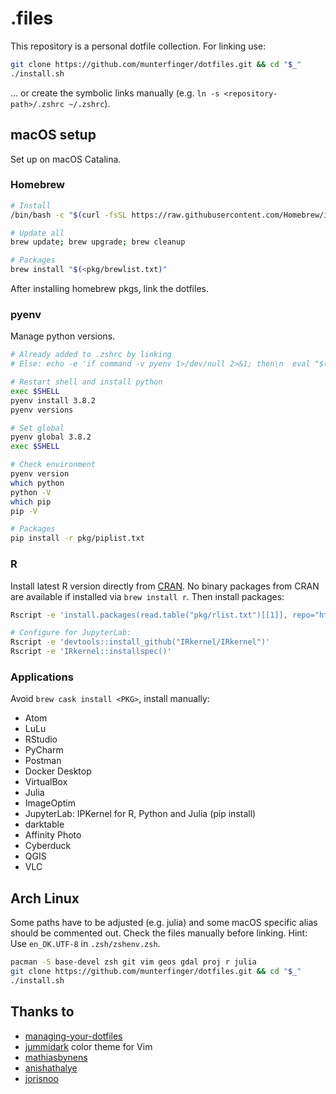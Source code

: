 # .files

This repository is a personal dotfile collection. For linking use:
``` bash
git clone https://github.com/munterfinger/dotfiles.git && cd "$_"
./install.sh
```

... or create the symbolic links manually (e.g. `ln -s <repository-path>/.zshrc ~/.zshrc`).

## macOS setup
Set up on macOS Catalina.

### Homebrew
``` sh
# Install
/bin/bash -c "$(curl -fsSL https://raw.githubusercontent.com/Homebrew/install/master/install.sh)"

# Update all
brew update; brew upgrade; brew cleanup

# Packages
brew install "$(<pkg/brewlist.txt)"
```

After installing homebrew pkgs, link the dotfiles.

### pyenv
Manage python versions.

``` bash
# Already added to .zshrc by linking
# Else: echo -e 'if command -v pyenv 1>/dev/null 2>&1; then\n  eval "$(pyenv init -)"\nfi' >> ~/.zshrc

# Restart shell and install python
exec $SHELL
pyenv install 3.8.2
pyenv versions

# Set global
pyenv global 3.8.2
exec $SHELL

# Check environment
pyenv version
which python
python -V
which pip
pip -V

# Packages
pip install -r pkg/piplist.txt
```

### R
Install latest R version directly from [CRAN](https://cloud.r-project.org). No binary packages from CRAN are available if installed via `brew install r`. Then install packages:

``` bash
Rscript -e 'install.packages(read.table("pkg/rlist.txt")[[1]], repo="https://cran.rstudio.com/")'

# Configure for JupyterLab:
Rscript -e 'devtools::install_github("IRkernel/IRkernel")'
Rscript -e 'IRkernel::installspec()'
```

### Applications
Avoid `brew cask install <PKG>`, install manually:

* Atom
* LuLu
* RStudio
* PyCharm
* Postman
* Docker Desktop
* VirtualBox
* Julia
* ImageOptim
* JupyterLab: IPKernel for R, Python and Julia (pip install)
* darktable
* Affinity Photo
* Cyberduck
* QGIS
* VLC

## Arch Linux

Some paths have to be adjusted (e.g. julia) and some macOS specific alias should be commented out.
Check the files manually before linking. Hint: Use `en_DK.UTF-8` in `.zsh/zshenv.zsh`.

```sh
pacman -S base-devel zsh git vim geos gdal proj r julia
git clone https://github.com/munterfinger/dotfiles.git && cd "$_"
./install.sh
```

## Thanks to

* [managing-your-dotfiles](https://www.anishathalye.com/2014/08/03/managing-your-dotfiles/)
* [jummidark](https://github.com/jcherven/jummidark.vim) color theme for Vim
* [mathiasbynens](https://github.com/mathiasbynens/dotfiles)
* [anishathalye](https://github.com/anishathalye/dotfiles)
* [jorisnoo](https://github.com/jorisnoo/dotfiles)
